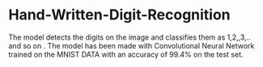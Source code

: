 # Hand-Written-Digit-Recognition
The model detects the digits on the image and classifies them as 1,2,,3,.. and so on . The model has been made with Convolutional Neural Network trained on the MNIST DATA with an accuracy of 99.4% on the test set.
